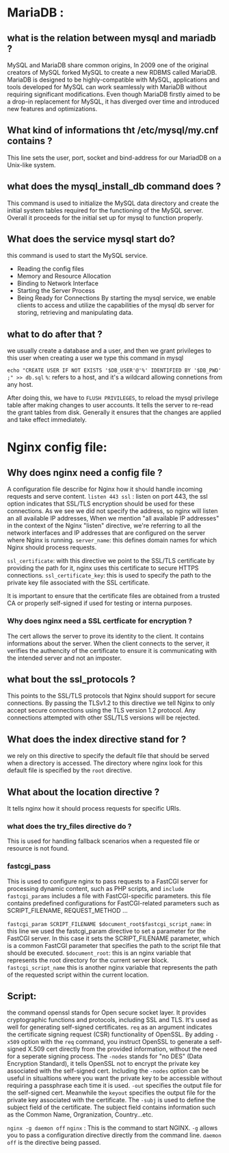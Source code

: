 # MariaDB :
## what is the relation between mysql and mariadb ?
MySQL and MariaDB share common origins, In 2009 one of the original creators of MySQL forked MySQL to create a new RDBMS called MariaDB. MariaDB is designed to be highly-compatible with MySQL, applications and tools developed for MySQL can work seamlessly with MariaDB without requiring significant modifications.
Even though MariaDB firstly aimed to be a drop-in replacement for MySQL, it has diverged over time and introduced new features and optimizations.
## What kind of informations tht /etc/mysql/my.cnf contains ?
This line sets the  user, port, socket and bind-address for our MariadDB on a Unix-like system.

## what does the mysql_install_db command does ?
This command is used to initialize the MySQL data directory and create the initial system tables required for the functioning of the MySQL server. Overall it proceeds for the initial set up for mysql to function properly.

## What does the service mysql start do?

this command is used to start the MySQL service.
- Reading the config files
- Memory and Resource Allocation
- Binding to Network Interface 
- Starting the Server Process
- Being Ready for Connections
By starting the mysql service, we enable clients to access and utilize the capabilities of the mysql db server for storing, retrieving and manipulating data.

## what to do after that ?
we usually create a database and a user, and then we grant privileges to this user
when creating a user we type this command in mysql

`echo "CREATE USER IF NOT EXISTS '$DB_USER'@'%' IDENTIFIED BY '$DB_PWD' ;" >> db.sql`
`%`: refers to a host, and it's a wildcard allowing connetions from any host.

After doing this, we have to `FLUSH PRIVILEGES`, to reload the mysql privilege table after making changes to user accounts. It tells the server to re-read the grant tables from disk. Generally it ensures that the changes are applied and take effect immediately.

# Nginx config file:
## Why does nginx need a config file ?
A configuration file describe for Nginx how it should handle incoming requests and serve content.
`listen 443 ssl` : listen on port 443, the ssl option indicates that SSL/TLS encryption should be used for these connections.
As we see we did not specify the address, so nginx will listen an all available IP addresses, When we mention "all available IP addresses" in the context of the Nginx "listen" directive, we're referring to all the network interfaces and IP addresses that are configured on the server where Nginx is running.
`server_name`: this defines domain names for which Nginx should process requests.

`ssl_certificate`: with this directive we point to the SSL/TLS certificate by providing the path for it, nginx uses this certificate to secure HTTPS connections.
`ssl_certificate_key`: this is used to specify the path to the private key file associated with the SSL certificate.

It is important to ensure that the certificate files are obtained from a trusted CA or properly self-signed if used for testing or interna purposes.

### Why does nginx need a SSL certficate for encryption ?
The cert allows the server to prove its identity to the client. It contains informations about the server. When the client connects to the server, it verifies the authencity of the certificate to ensure it is communicating with the intended server and not an imposter.

## what bout the ssl_protocols ?
This points to the SSL/TLS protocols that Nginx should support for secure connections. By passing the TLSv1.2 to this directive we tell Nginx to only accept secure connections using the TLS version 1.2 protocol. Any connections attempted with other SSL/TLS versions will be rejected.

## What does the index directive stand for ?
we rely on this directive to specify the default file that should be served when a directory is accessed. The directory where nginx look for this default file is specified by the `root` directive.

## What about the location directive ?
It tells nginx how it should process requests for specific URIs.


### what does the try_files directive do ?
This is used for handling fallback scenarios when a requested file or resource is not found.

### fastcgi_pass
This is used to configure nginx to pass requests to a FastCGI server for processing dynamic content, such as PHP scripts, and `include fastcgi_params` includes a file with FastCGI-specific parameters. this file contains predefined configurations for FastCGI-related parameters such as SCRIPT_FILENAME, REQUEST_METHOD ...

`fastcgi_param SCRIPT_FILENAME $document_root$fastcgi_script_name`:
in this line we used the fastcgi_param directive to set a parameter for the FastCGI server. In this case it sets the SCRIPT_FILENAME parameter, which is a common FastCGI parameter that specifies the path to the script file that should be executed.
`$document_root`: this is an nginx variable that represents the root directory for the current server block. `fastcgi_script_name` this is another nginx variable that represents the path of the requested script within the current location.

## Script:
the command openssl stands for Open secure socket layer. It provides cryptographic functions and protocols, including SSL and TLS. It's used as well for generating self-signed certificates. `req` as an argument indicates the certificate signing request (CSR) functionality of OpenSSL. By adding `-x509` option with the `req` command, you instruct OpenSSL to generate a self-signed X.509 cert directly from the provided information, without the need for a seperate signing process. The `-nodes` stands for "no DES" (Data Encryption Standard), it tells OpenSSL not to encrypt the private key associated with the self-signed cert. Including the `-nodes` option can be useful in situaltions where you want the private key to be accessible without requiring a passphrase each time it is used. `-out` specifies the output file for the self-signed cert. Meanwhile the `keyout` specifies the output file for the private key associated with the certificate. The `-subj` is used to define the subject field of the certificate. The subject field contains information such as the Common Name, Orgranization, Country...etc.

`nginx -g daemon off`
`nginx` : This is the command to start NGINX.
`-g` allows you to pass a configuration directive directly from the command line. 
`daemon off` is the directive being passed.